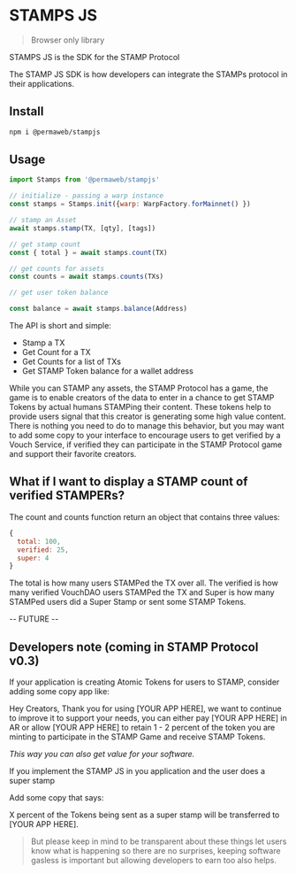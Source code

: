 # STAMPS JS

> Browser only library

STAMPS JS is the SDK for the STAMP Protocol 

The STAMP JS SDK is how developers can integrate the STAMPs protocol in their applications.

## Install

```sh
npm i @permaweb/stampjs
```

## Usage

```js
import Stamps from '@permaweb/stampjs'

// initialize - passing a warp instance
const stamps = Stamps.init({warp: WarpFactory.forMainnet() })

// stamp an Asset
await stamps.stamp(TX, [qty], [tags])

// get stamp count
const { total } = await stamps.count(TX)

// get counts for assets
const counts = await stamps.counts(TXs)

// get user token balance

const balance = await stamps.balance(Address)

```

The API is short and simple:

* Stamp a TX
* Get Count for a TX
* Get Counts for a list of TXs
* Get STAMP Token balance for a wallet address

While you can STAMP any assets, the STAMP Protocol has a game, the game is to enable creators of the data to enter in a chance to get STAMP Tokens by actual humans STAMPing their content. These tokens help to provide users signal that this creator is generating some high value content. There is nothing you need to do to manage this behavior, but you may want to add some copy to your interface to encourage users to get verified by a Vouch Service, if verified they can participate in the STAMP Protocol game and support their favorite creators.

## What if I want to display a STAMP count of verified STAMPERs?

The count and counts function return an object that contains three values:

```js
{
  total: 100,
  verified: 25,
  super: 4
}
```

The total is how many users STAMPed the TX over all. The verified is how many verified VouchDAO users STAMPed the TX and Super is how many STAMPed users did a Super Stamp or sent some STAMP Tokens.

-- FUTURE --

## Developers note (coming in STAMP Protocol v0.3)

If your application is creating Atomic Tokens for users to STAMP, consider adding some copy app like:

Hey Creators, Thank you for using [YOUR APP HERE], we want to continue to improve it to support your needs, you can either pay [YOUR APP HERE] in AR or allow [YOUR APP HERE] to retain 1 - 2 percent of the token you are minting to participate in the STAMP Game and receive STAMP Tokens.

_This way you can also get value for your software._

If you implement the STAMP JS in you application and the user does a super stamp

Add some copy that says:

X percent of the Tokens being sent as a super stamp will be transferred to [YOUR APP HERE].

> But please keep in mind to be transparent about these things let users know what is happening so there are no surprises, keeping software gasless is important but allowing developers to earn too also helps.
